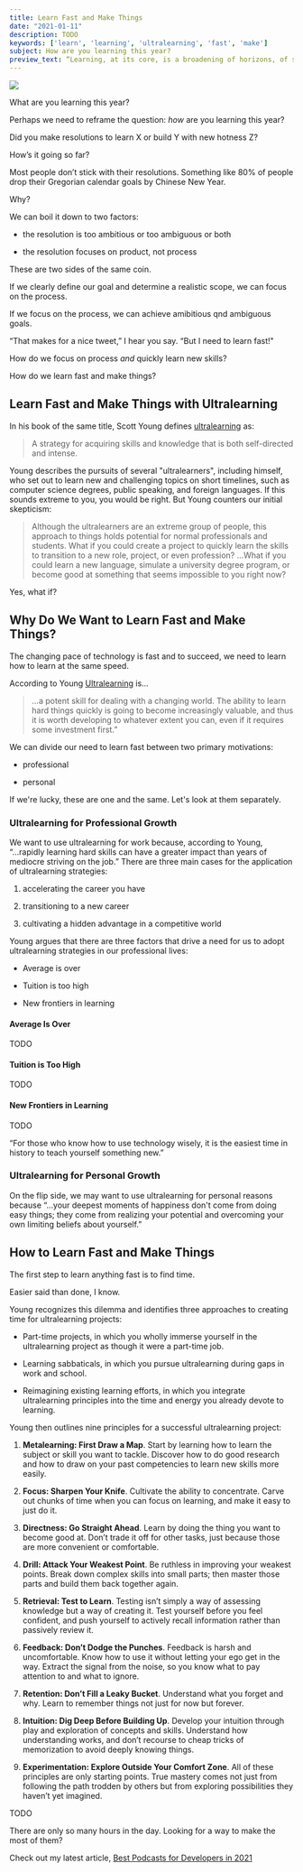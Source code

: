 ```yaml
---
title: Learn Fast and Make Things
date: "2021-01-11"
description: TODO
keywords: ['learn', 'learning', 'ultralearning', 'fast', 'make']
subject: How are you learning this year? 
preview_text: “Learning, at its core, is a broadening of horizons, of seeing things that were previously invisible and of recognizing capabilities within yourself that you didn’t know existed.”
---
```


![](.png)

What are you learning this year? 

Perhaps we need to reframe the question: _how_ are you learning this year? 

Did you make resolutions to learn X or build Y with new hotness Z?

How’s it going so far?

Most people don’t stick with their resolutions. Something like 80% of people drop their Gregorian calendar goals by Chinese New Year.

Why? 

We can boil it down to two factors: 

* the resolution is too ambitious or too ambiguous or both

* the resolution focuses on product, not process

These are two sides of the same coin. 

If we clearly define our goal and determine a realistic scope, we can focus on the process.

If we focus on the process, we can achieve amibitious qnd ambiguous goals. 

“That makes for a nice tweet,” I hear you say. “But I need to learn fast!"

How do we focus on process _and_ quickly learn new skills? 

How do we learn fast and make things? 


## Learn Fast and Make Things with Ultralearning

In his book of the same title, Scott Young defines [ultralearning](https://amzn.to/33IZMF0) as: 

 > A strategy for acquiring skills and knowledge that is both self-directed and intense.

Young describes the pursuits of several "ultralearners", including himself, who set out to learn new and challenging topics on short timelines, such as computer science degrees, public speaking, and foreign languages. If this sounds extreme to you, you would be right. But Young counters our initial skepticism: 

> Although the ultralearners are an extreme group of people, this approach to things holds potential for normal professionals and students. What if you could create a project to quickly learn the skills to transition to a new role, project, or even profession? ...What if you could learn a new language, simulate a university degree program, or become good at something that seems impossible to you right now?

Yes, what if? 


## Why Do We Want to Learn Fast and Make Things?

The changing pace of technology is fast and to succeed, we need to learn how to learn at the same speed. 

According to Young [Ultralearning](https://amzn.to/33IZMF0) is...

> ...a potent skill for dealing with a changing world. The ability to learn hard things quickly is going to become increasingly valuable, and thus it is worth developing to whatever extent you can, even if it requires some investment first.”

We can divide our need to learn fast between two primary motivations: 

* professional

* personal

If we're lucky, these are one and the same. Let's look at them separately. 


### Ultralearning for Professional Growth

We want to use ultralearning for work because, according to Young, “...rapidly learning hard skills can have a greater impact than years of mediocre striving on the job.” There are three main cases for the application of ultralearning strategies: 

1. accelerating the career you have

2. transitioning to a new career

3. cultivating a hidden advantage in a competitive world

Young argues that there are three factors that drive a need for us to adopt ultralearning strategies in our professional lives: 

* Average is over

* Tuition is too high

* New frontiers in learning

#### Average Is Over

TODO

#### Tuition is Too High 

TODO

#### New Frontiers in Learning

TODO 

“For those who know how to use technology wisely, it is the easiest time in history to teach yourself something new.”


### Ultralearning for Personal Growth 

On the flip side, we may want to use ultralearning for personal reasons because “...your deepest moments of happiness don't come from doing easy things; they come from realizing your potential and overcoming your own limiting beliefs about yourself.”


## How to Learn Fast and Make Things 

The first step to learn anything fast is to find time. 

Easier said than done, I know.

Young recognizes this dilemma and identifies three approaches to creating time for ultralearning projects: 

* Part-time projects, in which you wholly immerse yourself in the ultralearning project as though it were a part-time job. 

* Learning sabbaticals, in which you pursue ultralearning during gaps in work and school.

* Reimagining existing learning efforts, in which you integrate ultralearning principles into the time and energy you already devote to learning.

Young then outlines nine principles for a successful ultralearning project:

1. **Metalearning: First Draw a Map**. Start by learning how to learn the subject or skill you want to tackle. Discover how to do good research and how to draw on your past competencies to learn new skills more easily.

2. **Focus: Sharpen Your Knife**. Cultivate the ability to concentrate. Carve out chunks of time when you can focus on learning, and make it easy to just do it.

3. **Directness: Go Straight Ahead**. Learn by doing the thing you want to become good at. Don’t trade it off for other tasks, just because those are more convenient or comfortable. 

4. **Drill: Attack Your Weakest Point**. Be ruthless in improving your weakest points. Break down complex skills into small parts; then master those parts and build them back together again.

5. **Retrieval: Test to Learn**. Testing isn’t simply a way of assessing knowledge but a way of creating it. Test yourself before you feel confident, and push yourself to actively recall information rather than passively review it.

6. **Feedback: Don’t Dodge the Punches**. Feedback is harsh and uncomfortable. Know how to use it without letting your ego get in the way. Extract the signal from the noise, so you know what to pay attention to and what to ignore. 

7.  **Retention: Don’t Fill a Leaky Bucket**. Understand what you forget and why. Learn to remember things not just for now but forever. 

8. **Intuition: Dig Deep Before Building Up**. Develop your intuition through play and exploration of concepts and skills. Understand how understanding works, and don’t recourse to cheap tricks of memorization to avoid deeply knowing things.

9. **Experimentation: Explore Outside Your Comfort Zone**. All of these principles are only starting points. True mastery comes not just from following the path trodden by others but from exploring possibilities they haven’t yet imagined. 

TODO

There are only so many hours in the day. Looking for a way to make the most of them? 

Check out my latest article, [Best Podcasts for Developers in 2021](@TODO) 


